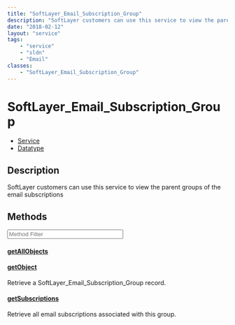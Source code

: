 ```yaml
---
title: "SoftLayer_Email_Subscription_Group"
description: "SoftLayer customers can use this service to view the parent groups of the email subscriptions"
date: "2018-02-12"
layout: "service"
tags:
    - "service"
    - "sldn"
    - "Email"
classes:
    - "SoftLayer_Email_Subscription_Group"
---
```

# SoftLayer_Email_Subscription_Group
<div id='service-datatype'>
    <ul id='sldn-reference-tabs'>
    <li id='service'> <a href='/reference/services/SoftLayer_Email_Subscription_Group' >Service</a></li>    <li id='datatype'> <a href='/reference/datatypes/SoftLayer_Email_Subscription_Group' >Datatype</a></li>
    </ul>
</div>

## Description


SoftLayer customers can use this service to view the parent groups of the email subscriptions 



        
<div id="properties" class="content service-content">

## Methods

<div class="view-filters">
    <div class="clearfix">
        <div class="search-input-box">
            <input placeholder="Method Filter" onkeyup="titleSearch(inputId='edit-combine', divId='method-div', elementClass='method-row')" 
                type="text" id="edit-combine" value="" size="30" maxlength="128" class="form-text">
        </div>
    </div>
</div>

<div id="method-div">

<div class="method-row">

#### [getAllObjects](/reference/services/SoftLayer_Email_Subscription_Group/getAllObjects)


</div>

<div class="method-row">

#### [getObject](/reference/services/SoftLayer_Email_Subscription_Group/getObject)
Retrieve a SoftLayer_Email_Subscription_Group record.

</div>

<div class="method-row">

#### [getSubscriptions](/reference/services/SoftLayer_Email_Subscription_Group/getSubscriptions)
Retrieve all email subscriptions associated with this group.

</div>
</div>

</div>

